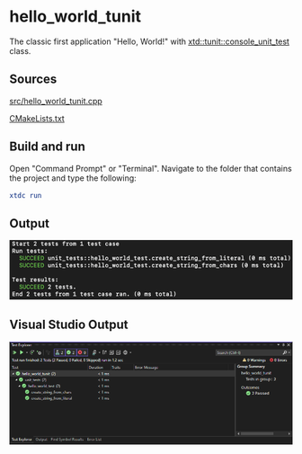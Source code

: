 # hello_world_tunit

The classic first application "Hello, World!" with [xtd::tunit::console_unit_test](https://gammasoft71.github.io/xtd/reference_guides/latest/classxtd_1_1tunit_1_1console__unit__test.html) class.

## Sources

[src/hello_world_tunit.cpp](src/hello_world_tunit.cpp)

[CMakeLists.txt](CMakeLists.txt)

## Build and run

Open "Command Prompt" or "Terminal". Navigate to the folder that contains the project and type the following:

```cmake
xtdc run
```

## Output


![Screenshot](../../../../docs/pictures/examples/hello_world_tunit.png)

## Visual Studio Output

![Screenshot](../../../../docs/pictures/examples/hello_world_tunit_vs.png)
